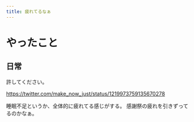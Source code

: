 ```yaml
---
title: 疲れてるなぁ
---
```


# やったこと

## 日常

許してください。

<https://twitter.com/make_now_just/status/1219973759135670278>

睡眠不足というか、全体的に疲れてる感じがする。
感謝祭の疲れを引きずってるのかなぁ。
